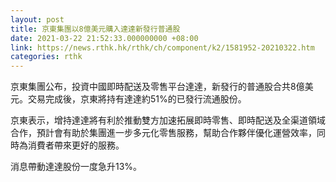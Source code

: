 ```yaml
---
layout: post
title: 京東集團以8億美元購入達達新發行普通股
date: 2021-03-22 21:52:33.000000000 +08:00
link: https://news.rthk.hk/rthk/ch/component/k2/1581952-20210322.htm
categories: rthk
---
```


京東集團公布，投資中國即時配送及零售平台達達，新發行的普通股合共8億美元。交易完成後，京東將持有達達約51%的已發行流通股份。

京東表示，增持達達將有利於推動雙方加速拓展即時零售、即時配送及全渠道領域合作，預計會有助於集團進一步多元化零售服務，幫助合作夥伴優化運營效率，同時為消費者帶來更好的服務。

消息帶動達達股份一度急升13%。
